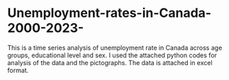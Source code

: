 # Unemployment-rates-in-Canada-2000-2023-
This is a time series analysis of unemployment rate in Canada across age groups, educational level and sex.
I used the attached python codes for analysis of the data and the pictographs.
The data is attached in excel format.
